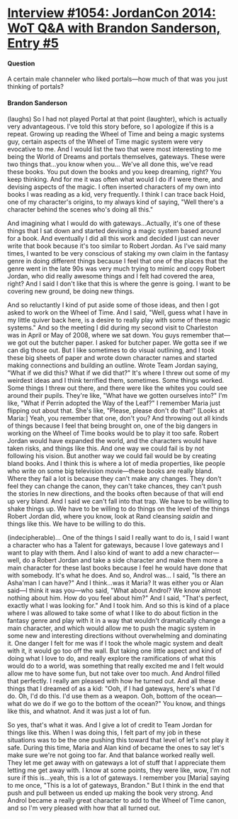 # [Interview #1054: JordanCon 2014: WoT Q&A with Brandon Sanderson, Entry #5](https://www.theoryland.com/intvmain.php?i=1054#5)

#### Question

A certain male channeler who liked portals—how much of that was you just thinking of portals?

#### Brandon Sanderson

(laughs) So I had not played Portal at that point (laughter), which is actually very advantageous. I've told this story before, so I apologize if this is a repeat. Growing up reading the Wheel of Time and being a magic systems guy, certain aspects of the Wheel of Time magic system were very evocative to me. And I would list the two that were most interesting to me being the World of Dreams and portals themselves, gateways. These were two things that...you know when you... We've all done this, we've read these books. You put down the books and you keep dreaming, right? You keep thinking. And for me it was often what would I do if I were there, and devising aspects of the magic. I often inserted characters of my own into books I was reading as a kid, very frequently. I think I can trace back Hoid, one of my character's origins, to my always kind of saying, "Well there's a character behind the scenes who's doing all this."

And imagining what I would do with gateways...Actually, it's one of these things that I sat down and started devising a magic system based around for a book. And eventually I did all this work and decided I just can never write that book because it's too similar to Robert Jordan. As I've said many times, I wanted to be very conscious of staking my own claim in the fantasy genre in doing different things because I feel that one of the places that the genre went in the late 90s was very much trying to mimic and copy Robert Jordan, who did really awesome things and I felt had covered the area, right? And I said I don't like that this is where the genre is going. I want to be covering new ground, be doing new things.

And so reluctantly I kind of put aside some of those ideas, and then I got asked to work on the Wheel of Time. And I said, "Well, guess what I have in my little quiver back here, is a desire to really play with some of these magic systems." And so the meeting I did during my second visit to Charleston was in April or May of 2008, where we sat down. You guys remember that—we got out the butcher paper. I asked for butcher paper. We gotta see if we can dig those out. But I like sometimes to do visual outlining, and I took these big sheets of paper and wrote down character names and started making connections and building an outline. Wrote Team Jordan saying, "What if we did this? What if we did that?" It's where I threw out some of my weirdest ideas and I think terrified them, sometimes. Some things worked. Some things I threw out there, and there were like the whites you could see around their pupils. They're like, "What have we gotten ourselves into?" I'm like, "What if Perrin adopted the Way of the Leaf?" I remember Maria just flipping out about that. She's like, "Please, please don't do that!" [Looks at Maria:] Yeah, you remember that one, don't you? And throwing out all kinds of things because I feel that being brought on, one of the big dangers in working on the Wheel of Time books would be to play it too safe. Robert Jordan would have expanded the world, and the characters would have taken risks, and things like this. And one way we could fail is by not following his vision. But another way we could fail would be by creating bland books. And I think this is where a lot of media properties, like people who write on some big television movie—these books are really bland. Where they fail a lot is because they can't make any changes. They don't feel they can change the canon, they can't take chances, they can't push the stories In new directions, and the books often because of that will end up very bland. And I said we can't fall into that trap. We have to be willing to shake things up. We have to be willing to do things on the level of the things Robert Jordan did, where you know, look at Rand cleansing
*saidin*
and things like this. We have to be willing to do this.

(indecipherable)... One of the things I said I really want to do is, I said I want a character who has a Talent for gateways, because I love gateways and I want to play with them. And I also kind of want to add a new character—well, do a Robert Jordan and take a side character and make them more a main character for these last books because I feel he would have done that with somebody. It's what he does. And so, Androl was... I said, "Is there an Asha'man I can have?" And I think...was it Maria? It was either you or Alan said—I think it was you—who said, "What about Androl? We know almost nothing about him. How do you feel about him?" And I said, "That's perfect, exactly what I was looking for." And I took him. And so this is kind of a place where I was allowed to take some of what I like to do about fiction in the fantasy genre and play with it in a way that wouldn't dramatically change a main character, and which would allow me to push the magic system in some new and interesting directions without overwhelming and dominating it. One danger I felt for me was if I took the whole magic system and dealt with it, it would go too off the wall. But taking one little aspect and kind of doing what I love to do, and really explore the ramifications of what this would do to a world, was something that really excited me and I felt would allow me to have some fun, but not take over too much. And Androl filled that perfectly. I really am pleased with how he turned out. And all these things that I dreamed of as a kid: "Ooh, if I had gateways, here's what I'd do. Oh, I'd do this. I'd use them as a weapon. Ooh, bottom of the ocean—what do we do if we go to the bottom of the ocean?" You know, and things like this, and whatnot. And it was just a lot of fun.

So yes, that's what it was. And I give a lot of credit to Team Jordan for things like this. When I was doing this, I felt part of my job in these situations was to be the one pushing this toward that level of let's not play it safe. During this time, Maria and Alan kind of became the ones to say let's make sure we're not going too far. And that balance worked really well. They let me get away with on gateways a lot of stuff that I appreciate them letting me get away with. I know at some points, they were like, wow, I'm not sure if this is...yeah, this is a lot of gateways. I remember you [Maria] saying to me once, "This is a lot of gateways, Brandon." But I think in the end that push and pull between us ended up making the book very strong. And Androl became a really great character to add to the Wheel of Time canon, and so I'm very pleased with how that all turned out.

